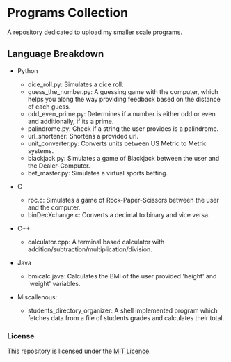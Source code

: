 # Programs Collection
A repository dedicated to upload my smaller scale programs.

## Language Breakdown
* Python
  - dice_roll.py: Simulates a dice roll.
  - guess_the_number.py: A guessing game with the computer, which helps you along the way providing feedback based on the distance of each guess.
  - odd_even_prime.py: Determines if a number is either odd or even and additionally, if its a prime.
  - palindrome.py: Check if a string the user provides is a palindrome.
  - url_shortener: Shortens a provided url.
  - unit_converter.py: Converts units between US Metric to Metric systems.
  - blackjack.py: Simulates a game of Blackjack between the user and the Dealer-Computer.
  - bet_master.py: Simulates a virtual sports betting.
    
* C
  - rpc.c: Simulates a game of Rock-Paper-Scissors between the user and the computer.
  - binDecXchange.c: Converts a decimal to binary and vice versa.
    
* C++
  - calculator.cpp: A terminal based calculator with addition/subtraction/multiplication/division.

* Java
  - bmicalc.java: Calculates the BMI of the user provided 'height' and 'weight' variables.

* Miscallenous:
  - students_directory_organizer: A shell implemented program which fetches data from a file of students grades and calculates their total.

### License
This repository is licensed under the [MIT Licence](https://github.com/NikolaosGazis/hoi4-more-ship-names?tab=MIT-1-ov-file).
